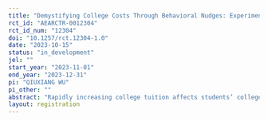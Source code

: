 ```yaml
---
title: "Demystifying College Costs Through Behavioral Nudges: Experimental Evidence from China"
rct_id: "AEARCTR-0012304"
rct_id_num: "12304"
doi: "10.1257/rct.12304-1.0"
date: "2023-10-15"
status: "in_development"
jel: ""
start_year: "2023-11-01"
end_year: "2023-12-31"
pi: "QIUXIANG WU"
pi_other: ""
abstract: "Rapidly increasing college tuition affects students’ college choice decisions, deterring enrollment at selective options. In this project, we aim to examine the role of behavioral interventions in influencing college cost information on university enrollment decisions among disadvantaged students, particularly in the context of a tuition fee increasing policy. Among a sample of Chinese low-income college applicants in 2023 who faced college tuition increases, we randomly assigned students to control or treatment groups with information on (a) the national tuition increase policy, (b) the national tuition increase policy and financial aid policy, or (c) the national tuition increase policy and benefits of enrolling in major cities. Using survey and administrative data, we offer novel insights on nudges to enhance low-income students' college access and success worldwide."
layout: registration
---
```


